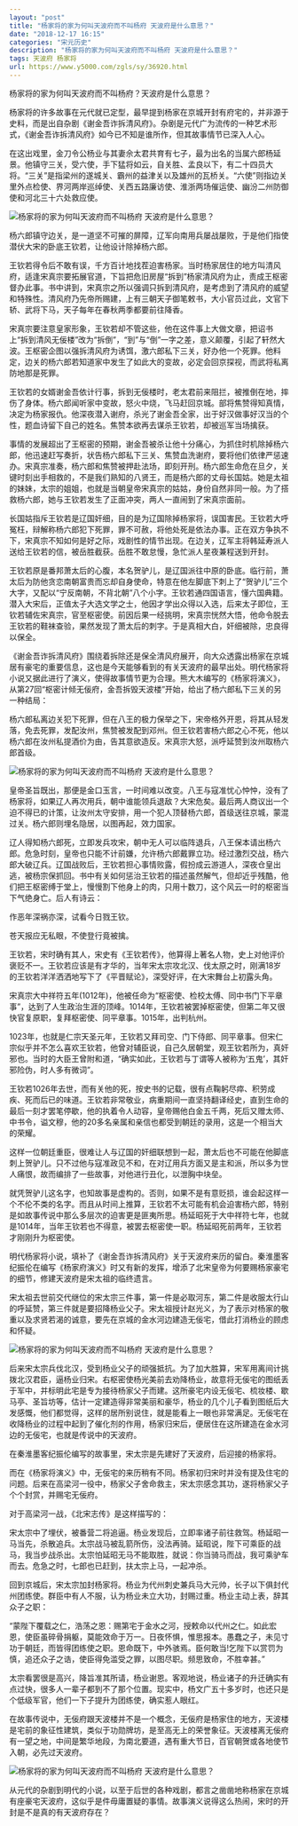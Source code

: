 ```yaml
---
layout: "post"
title: "杨家将的家为何叫天波府而不叫杨府 天波府是什么意思？"
date: "2018-12-17 16:15"
categories: "宋元历史"
description: "杨家将的家为何叫天波府而不叫杨府 天波府是什么意思？"
tags: 天波府 杨家将
url: https://www.y5000.com/zgls/sy/36920.html
---
```






杨家将的家为何叫天波府而不叫杨府？天波府是什么意思？

杨家将的许多故事在元代就已定型，最早提到杨家在京城开封有府宅的，并非源于史料，而是出自杂剧《谢金吾诈拆清风府》。杂剧是元代广为流传的一种艺术形式，《谢金吾诈拆清风府》如今已不知是谁所作，但其故事情节已深入人心。

在这出戏里，金刀令公杨业与其妻佘太君共育有七子，最为出名的当属六郎杨延景。他镇守三关，受六使，手下猛将如云，自关胜、孟良以下，有二十四员大将。“三关”是指梁州的遂城关、霸州的益津关以及雄州的瓦桥关。“六使”则指边关里外点检使、界河两岸巡绰使、关西五路廉访使、淮浙两场催运使、幽汾二州防御使和河北三十六处救应使。

![杨家将的家为何叫天波府而不叫杨府
天波府是什么意思？](https://img.y5000.com/uploads/allimg/181108/a3e8aae4a6397188d20853b36273dce9.jpg)

杨六郎镇守边关，是一道坚不可摧的屏障，辽军向南用兵屡战屡败，于是他们指使潜伏大宋的卧底王钦若，让他设计除掉杨六郎。

王钦若得令后不敢有误，千方百计地找茬迫害杨家。当时杨家居住的地方叫清风府，适逢宋真宗要拓展官道，下旨把危旧房屋“拆到”杨家清风府为止，责成王枢密督办此事。书中讲到，宋真宗之所以强调只拆到清风府，是考虑到了清风府的威望和特殊性。清风府乃先帝所赐建，上有三朝天子御笔敕书，大小官员过此，文官下轿、武将下马，天子每年在春秋两季都要前往降香。

宋真宗要注意皇家形象，王钦若却不管这些，他在这件事上大做文章，把诏书上“拆到清风无佞楼”改为“拆倒”，“到”与“倒”一字之差，意义颠覆，引起了轩然大波。王枢密企图以强拆清风府为诱饵，激六郎私下三关，好办他一个死罪。他料定，边关的杨六郎若知道家中发生了如此大的变故，必定会回京探视，而武将私离防地那是死罪。

王钦若的女婿谢金吾依计行事，拆到无佞楼时，老太君前来阻拦，被推倒在地，摔伤了身体。杨六郎闻听家中变故，怒火中烧，飞马赶回京城。部将焦赞得知真情，决定为杨家报仇。他深夜潜入谢府，杀光了谢金吾全家，出于好汉做事好汉当的个性，题血诗留下自己的姓名。焦赞本欲再去谋杀王钦若，却被巡军当场擒获。

事情的发展超出了王枢密的预期，谢金吾被杀让他十分痛心，为抓住时机除掉杨六郎，他迅速赶写奏折，状告杨六郎私下三关、焦赞血洗谢府，要将他们依律严惩速办。宋真宗准奏，杨六郎和焦赞被押赴法场，即刻开刑。杨六郎生命危在旦夕，关键时刻出手相救的，不是我们熟知的八贤王，而是杨六郎的丈母长国姑。她是太祖的妹妹，太宗的姐姐，也就是当朝皇帝宋真宗的姑姑，身份自然非同一般。为了搭救杨六郎，她与王钦若发生了正面冲突，两人一直闹到了宋真宗面前。

长国姑指斥王钦若是辽国奸细，目的是为辽国除掉杨家将，误国害民。王钦若大呼冤枉，辩解称杨六郎犯下死罪，罪不可赦，将他处死是依法办事。正在双方争执不下，宋真宗不知如何是好之际，戏剧性的情节出现。在边关，辽军主将韩延寿派人送给王钦若的信，被岳胜截获。岳胜不敢怠慢，急忙派人星夜兼程送到开封。

王钦若原是番邦萧太后的心腹，本名贺驴儿，是辽国派往中原的卧底。临行前，萧太后为防他贪恋南朝富贵而忘却自身使命，特意在他左脚底下刺上了“贺驴儿”三个大字，又配以“宁反南朝，不背北朝”八个小字。王钦若通四国语言，懂六国典籍。潜入大宋后，正值太子大选文学之士，他因才学出众得以入选，后来太子即位，王钦若辅佐宋真宗，官至枢密使。前因后果一经挑明，宋真宗恍然大悟，他命令脱去王钦若的鞋袜查验，果然发现了萧太后的刺字。于是真相大白，奸细被除，忠良得以保全。

《谢金吾诈拆清风府》围绕着拆除还是保全清风府展开，向大众透露出杨家在京城居有豪宅的重要信息，这也是今天能够看到的有关天波府的最早出处。明代杨家将小说又据此进行了演义，使得故事情节更为合理。熊大木编写的《杨家将演义》，从第27回“枢密计倾无佞府，金吾拆毁天波楼”开始，给出了杨六郎私下三关的另一种结局：

杨六郎私离边关犯下死罪，但在八王的极力保举之下，宋帝格外开恩，将其从轻发落，免去死罪，发配汝州，焦赞被发配到邓州。但王钦若害杨六郎之心不死，他以杨六郎在汝州私提酒价为由，告其意欲造反。宋真宗大怒，派呼延赞到汝州取杨六郎首级。

![杨家将的家为何叫天波府而不叫杨府
天波府是什么意思？](https://img.y5000.com/uploads/allimg/181108/5179d48eb3ad4ce1dfb29cb13bbc1e44.jpg)

皇帝圣旨既出，那便是金口玉言，一时间难以改变。八王与寇准忧心忡忡，没有了杨家将，如果辽人再次用兵，朝中谁能领兵退敌？大宋危矣。最后两人商议出一个迫不得已的计策，让汝州太守安排，用一个犯人顶替杨六郎，首级送往京城，蒙混过关。杨六郎则埋名隐居，以图再起，效力国家。

辽人得知杨六郎死，立即发兵攻宋，朝中无人可以临阵退兵，八王保本请出杨六郎。危急时刻，皇帝也只能不计前嫌，允许杨六郎戴罪立功。经过激烈交战，杨六郎大破辽兵。辽国战败后，王钦若担心事情败露，假扮成云游道人，深夜仓皇出逃，被杨宗保抓回。书中有关如何惩治王钦若的描述虽然解气，但却近乎残酷，他们把王枢密缚于堂上，慢慢割下他身上的肉，只用十数刀，这个风云一时的枢密当下气绝身亡。后人有诗云：

作恶年深祸亦深，试看今日戮王钦。

苍天报应无私眼，不使登行竟被擒。

王钦若，宋时确有其人，宋史有《王钦若传》，他算得上著名人物，史上对他评价褒贬不一。王钦若应该是有才华的，当年宋太宗攻北汉、伐太原之时，刚满18岁的王钦若洋洋洒洒地写下了《平晋赋论》，深受好评，在大宋舞台上初露头角。

宋真宗大中祥符五年(1012年)，他被任命为“枢密使、检校太傅、同中书门下平章事”，达到了人生政治生涯的顶峰。1014年，王钦若被罢掉枢密使，但第二年又很快官复原职，复拜枢密使、同平章事。1015年，出判杭州。

1023年，也就是仁宗天圣元年，王钦若又拜司空、门下侍郎、同平章事。但宋仁宗似乎并不怎么喜欢王钦若，他曾对辅臣说，自己久居朝堂，观王钦若所为，真奸邪也。当时的大臣王曾附和道，“确实如此，王钦若与丁谓等人被称为‘五鬼’，其奸邪险伪，时人多有微词”。

王钦若1026年去世，而有关他的死，按史书的记载，很有点鞠躬尽瘁、积劳成疾、死而后已的味道。王钦若非常敬业，病重期间一直坚持翻译经史，直到生命的最后一刻才罢笔停歇，他的执着令人动容，皇帝赐他白金五千两，死后又赠太师、中书令，谥文穆，他的20多名亲属和亲信也都受到朝廷的录用，这是一个相当大的荣耀。

这样一位朝廷重臣，很难让人与辽国的奸细联想到一起，萧太后也不可能在他脚底刺上贺驴儿。只不过他与寇准政见不和，在对辽用兵方面又是主和派，所以多为世人痛恨，故而编排了一些故事，对他进行丑化，以泄胸中块垒。

就凭贺驴儿这名字，也知故事是虚构的。否则，如果不是有意贬损，谁会起这样一个不伦不类的名字。而且从时间上推算，王钦若不太可能有机会迫害杨六郎，特别是如故事传说中那么多层次的迫害更是匪夷所思。杨延昭死于大中祥符七年，也就是1014年，当年王钦若也不得意，被罢去枢密使一职。杨延昭死前两年，王钦若才刚刚升为枢密使。

明代杨家将小说，填补了《谢金吾诈拆清风府》关于天波府来历的留白。秦淮墨客纪振伦在编写《杨家府演义》时又有新的发挥，增添了北宋皇帝为何要赐杨家豪宅的细节，修建天波府是宋太祖的临终遗言。

宋太祖去世前交代继位的宋太宗三件事，第一件是必取河东，第二件是收服太行山的呼延赞，第三件就是要招降杨业父子。宋太祖授计赵光义，为了表示对杨家的敬重以及求贤若渴的诚意，要先在京城的金水河边建造无佞宅，借此打消杨业的顾虑和怀疑。

![杨家将的家为何叫天波府而不叫杨府
天波府是什么意思？](https://img.y5000.com/uploads/allimg/181108/392c4aea01911a27d59142ff1a9e72ce.jpg)

后来宋太宗兵伐北汉，受到杨业父子的顽强抵抗。为了加大胜算，宋军用离间计挑拨北汉君臣，逼杨业归宋。右枢密使杨光美前去劝降杨业，故意将无佞宅的图纸丢于军中，并标明此宅是专为接待杨家父子而建。这所豪宅内设无佞宅、梳妆楼、歇马亭、圣旨坊等，估计一定建造得非常美丽和豪华，杨业的几个儿子看到图纸后大发感慨，他们都觉得，这样的居所别说住，就是能看上一眼也非常满足。无佞宅在收降杨业的过程中起到了催化剂的作用，杨家归宋后，便居住在这所建造在金水河边的无佞宅，也就是传说中的天波府。

在秦淮墨客纪振伦编写的故事里，宋太宗是先建好了天波府，后迎接的杨家将。

而在《杨家将演义》中，无佞宅的来历稍有不同。杨家初归宋时并没有提及住宅的问题。后来在高梁河一役中，杨家父子舍命救主，宋太宗感念其功，遂将杨家父子个个封赏，并赐宅无佞府。

对于高梁河一战，《北宋志传》是这样描写的：

宋太宗中了埋伏，被番营二将追逼。杨业发现后，立即率诸子前往救驾。杨延昭一马当先，杀散追兵。太宗战马被乱箭所伤，没法再骑。延昭说，陛下可乘臣的战马，我当步战杀出。太宗怕延昭无马不能取胜，就说：你当骑马而战，我可乘驴车而去。危急之时，七郎也已赶到，扶太宗上马，一起冲杀。

回到京城后，宋太宗加封杨家将。杨业为代州刺史兼兵马大元帅，长子以下俱封代州团练使。群臣中有人不服，认为杨业未立大功，封赐过重。杨业主动上表，辞其众子之职：

“蒙陛下覆载之仁，浩荡之恩：赐第宅于金水之河，授敕命以代州之仁。如此宏恩，使臣虽碎骨捐躯，莫能效命于万一。日夜怀惧，惟思报本。愚蠢之子，未见寸功于朝廷，而皆得团练使之职。恩命既下，中外骇焉。臣何敢当!乞陛下以赏罚为慎，追还众子之诰，使臣得免滥受之罪，以图尽职。频思致命，不胜幸甚。”

太宗看罢很是高兴，降旨准其所请，杨业谢恩。客观地说，杨业诸子的升迁确实有点过快，很多人一辈子都到不了那个位置。现实中，杨文广五十多岁时，也还只是个低级军官，他们一下子提升为团练使，确实惹人眼红。

在故事传说中，无佞府跟天波楼并不是一个概念，无佞府是杨家住的地方，天波楼是宅前的象征性建筑，类似于功勋牌坊，是至高无上的荣誉象征。天波楼离无佞府有一望之地，中间是繁华地段，为南北要道，遇有重大节日，百官朝贺或各地使节入朝，必先过天波府。

![杨家将的家为何叫天波府而不叫杨府
天波府是什么意思？](https://img.y5000.com/uploads/allimg/181108/ef5dc0d9142e97b95c504f3ede38281e.jpg)

从元代的杂剧到明代的小说，以至于后世的各种戏剧，都言之凿凿地称杨家在京城有座豪宅天波府，这似乎是件毋庸置疑的事情。故事演义说得这么热闹，宋时的开封是不是真的有天波府存在？
